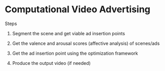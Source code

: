 # Computational Video Advertising

Steps

1. Segment the scene and get viable ad insertion points

2. Get the valence and arousal scores (affective analysis) of scenes/ads

3. Get the ad insertion point using the optimization framework

4. Produce the output video (if needed)